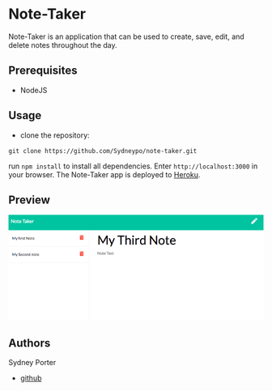 # Note-Taker

Note-Taker is an application that can be used to create, save, edit, and delete notes throughout the day. 

## Prerequisites
* NodeJS

## Usage
* clone the repository:

```
git clone https://github.com/Sydneypo/note-taker.git
```

run `npm install` to install all dependencies. Enter `http://localhost:3000` in your browser. The Note-Taker app is deployed to [Heroku](https://agile-sands-35744.herokuapp.com/).

## Preview

![Screenshot](public/assets/img/screenshot.png)

## Authors

Sydney Porter
* [github](https://github.com/Sydneypo/note-taker.git)

